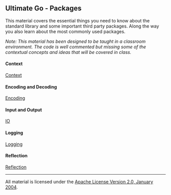 ## Ultimate Go - Packages

This material covers the essential things you need to know about the standard library and some important third party packages. Along the way you also learn about the most commonly used packages.

*Note: This material has been designed to be taught in a classroom environment. The code is well commented but missing some of the contextual concepts and ideas that will be covered in class.*

#### Context
[Context](../../../go/packages/context/README.md)

#### Encoding and Decoding
[Encoding](../../../go/packages/encoding/README.md)

#### Input and Output
[IO](../../../go/packages/io/README.md)

#### Logging
[Logging](../../../go/packages/logging/README.md)

#### Reflection
[Reflection](../../../go/packages/reflection/README.md)
___
All material is licensed under the [Apache License Version 2.0, January 2004](http://www.apache.org/licenses/LICENSE-2.0).
